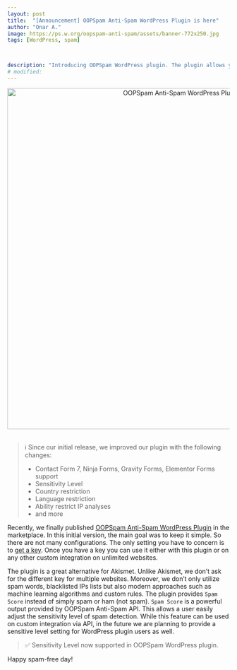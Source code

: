 ```yaml
---
layout: post
title:  "[Announcement] OOPSpam Anti-Spam WordPress Plugin is here"
author: "Onar A."
image: https://ps.w.org/oopspam-anti-spam/assets/banner-772x250.jpg
tags: [WordPress, spam]



description: "Introducing OOPSpam WordPress plugin. The plugin allows your control spam threshold, supports major contact form plugins and much more."
# modified: 
---
```

<center>
<a href="https://wordpress.org/plugins/oopspam-anti-spam/">
<img loading="lazy"  width="772" alt="OOPSpam Anti-Spam WordPress Plugin" src="https://ps.w.org/oopspam-anti-spam/assets/screenshot-1.png">
</a>
</center>
<br/>

> ℹ️ Since our initial release, we improved our plugin with the following changes:
> - Contact Form 7, Ninja Forms, Gravity Forms, Elementor Forms support 
> - Sensitivity Level
> - Country restriction
> - Language restriction
> - Ability restrict IP analyses
> - and more

Recently, we finally published [OOPSpam Anti-Spam WordPress Plugin](https://wordpress.org/plugins/oopspam-anti-spam/) in the marketplace. In this initial version, the main goal was to keep it simple. So there are not many configurations. The only setting you have to concern is to [get a key](https://app.oopspam.com/Identity/Account/Register). Once you have a key you can use it either with this plugin or on any other custom integration on unlimited websites.

The plugin is a great alternative for Akismet. Unlike Akismet, we don’t ask for the different key for multiple websites. Moreover, we don’t only utilize spam words, blacklisted IPs lists but also modern approaches such as machine learning algorithms and custom rules. The plugin provides ```Spam Score``` instead of simply spam or ham (not spam). ```Spam Score``` is a powerful output provided by OOPSpam Anti-Spam API. This allows a user easily adjust the sensitivity level of spam detection. While this feature can be used on custom integration via API, in the future we are planning to provide a sensitive level setting for WordPress plugin users as well.

> ✅ Sensitivity Level now supported in OOPSpam WordPress plugin.


Happy spam-free day!